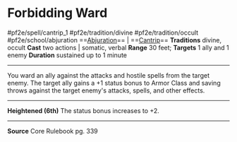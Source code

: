 # Forbidding Ward
#pf2e/spell/cantrip_1 #pf2e/tradition/divine #pf2e/tradition/occult #pf2e/school/abjuration
==[Abjuration](Abjuration.md)== | ==[Cantrip](Cantrip.md)==
**Traditions** divine, occult
**Cast** two actions | somatic, verbal
**Range** 30 feet; **Targets** 1 ally and 1 enemy
**Duration** sustained up to 1 minute

---
You ward an ally against the attacks and hostile spells from the target enemy. The target ally gains a +1 status bonus to Armor Class and saving throws against the target enemy's attacks, spells, and other effects.

---
**Heightened (6th)** The status bonus increases to +2.

---
**Source** Core Rulebook pg. 339